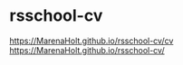 # rsschool-cv
https://MarenaHolt.github.io/rsschool-cv/cv 
<br>
https://MarenaHolt.github.io/rsschool-cv/
